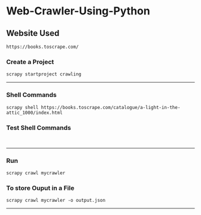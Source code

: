 # Web-Crawler-Using-Python

## Website Used
```web
https://books.toscrape.com/
```
### Create a Project
```
scrapy startproject crawling

```
---
### Shell Commands
```
scrapy shell https://books.toscrape.com/catalogue/a-light-in-the-attic_1000/index.html
```
### Test Shell Commands
```


```
---
### Run
```
scrapy crawl mycrawler

```
### To store Ouput in a File
```
scrapy crawl mycrawler -o output.json
```
---
